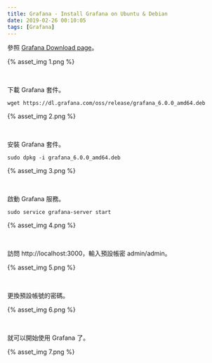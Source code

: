 ```yaml
---
title: Grafana - Install Grafana on Ubuntu & Debian
date: 2019-02-26 00:10:05
tags: [Grafana]
---
```


參照 [Grafana Download page](https://grafana.com/grafana/download)。  

<!-- More -->

{% asset_img 1.png %}

<br/>


下載 Grafana 套件。  

    wget https://dl.grafana.com/oss/release/grafana_6.0.0_amd64.deb 

{% asset_img 2.png %}

<br/>


安裝 Grafana 套件。  

    sudo dpkg -i grafana_6.0.0_amd64.deb 

{% asset_img 3.png %}

<br/>


啟動 Grafana 服務。  

    sudo service grafana-server start

{% asset_img 4.png %}

<br/>


訪問 http://localhost:3000，輸入預設帳密 admin/admin。  

{% asset_img 5.png %}

<br/>


更換預設帳號的密碼。  

{% asset_img 6.png %}

<br/>


就可以開始使用 Grafana 了。  

{% asset_img 7.png %}
